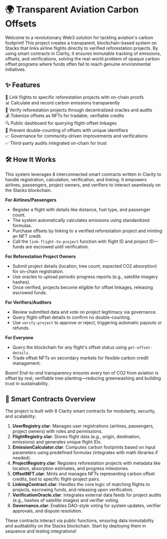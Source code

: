 # 🌍 Transparent Aviation Carbon Offsets

Welcome to a revolutionary Web3 solution for tackling aviation's carbon footprint! This project creates a transparent, blockchain-based system on Stacks that links airline flights directly to verified reforestation projects. By using smart contracts in Clarity, it ensures immutable tracking of emissions, offsets, and verifications, solving the real-world problem of opaque carbon offset programs where funds often fail to reach genuine environmental initiatives.

## ✨ Features

🔗 Link flights to specific reforestation projects with on-chain proofs  
📊 Calculate and record carbon emissions transparently  
🌳 Verify reforestation projects through decentralized oracles and audits  
💰 Tokenize offsets as NFTs for tradable, verifiable credits  
🔍 Public dashboard for querying flight-offset linkages  
🚫 Prevent double-counting of offsets with unique identifiers  
📈 Governance for community-driven improvements and verifications  
✅ Third-party audits integrated on-chain for trust

## 🛠 How It Works

This system leverages 8 interconnected smart contracts written in Clarity to handle registration, calculation, verification, and linking. It empowers airlines, passengers, project owners, and verifiers to interact seamlessly on the Stacks blockchain.

**For Airlines/Passengers**  
- Register a flight with details like distance, fuel type, and passenger count.  
- The system automatically calculates emissions using standardized formulas.  
- Purchase offsets by linking to a verified reforestation project and minting an NFT credit.  
- Call the `link-flight-to-project` function with flight ID and project ID—funds are escrowed until verification.

**For Reforestation Project Owners**  
- Submit project details (location, tree count, expected CO2 absorption) for on-chain registration.  
- Use oracles to upload periodic progress reports (e.g., satellite imagery hashes).  
- Once verified, projects become eligible for offset linkages, releasing escrowed funds.

**For Verifiers/Auditors**  
- Review submitted data and vote on project legitimacy via governance.  
- Query flight-offset details to confirm no double-counting.  
- Use `verify-project` to approve or reject, triggering automatic payouts or refunds.

**For Everyone**  
- Query the blockchain for any flight's offset status using `get-offset-details`.  
- Trade offset NFTs on secondary markets for flexible carbon credit management.

Boom! End-to-end transparency ensures every ton of CO2 from aviation is offset by real, verifiable tree-planting—reducing greenwashing and building trust in sustainability.

## 📜 Smart Contracts Overview

The project is built with 8 Clarity smart contracts for modularity, security, and scalability:

1. **UserRegistry.clar**: Manages user registrations (airlines, passengers, project owners) with roles and permissions.  
2. **FlightRegistry.clar**: Stores flight data (e.g., origin, destination, emissions) and generates unique flight IDs.  
3. **EmissionCalculator.clar**: Computes carbon footprints based on input parameters using predefined formulas (integrates with math libraries if needed).  
4. **ProjectRegistry.clar**: Registers reforestation projects with metadata like location, absorption estimates, and progress milestones.  
5. **OffsetNFT.clar**: Mints and manages NFTs representing carbon offset credits, tied to specific flight-project pairs.  
6. **LinkingContract.clar**: Handles the core logic of matching flights to projects, escrowing funds, and releasing upon verification.  
7. **VerificationOracle.clar**: Integrates external data feeds for project audits (e.g., hashes of satellite images) and verifier voting.  
8. **Governance.clar**: Enables DAO-style voting for system updates, verifier approvals, and dispute resolution.

These contracts interact via public functions, ensuring data immutability and auditability on the Stacks blockchain. Start by deploying them in sequence and testing integrations!
